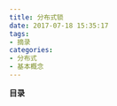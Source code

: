 ```yaml
---
title: 分布式锁
date: 2017-07-18 15:35:17
tags:
- 摘录
categories:
- 分布式
- 基本概念
---
```


__目录__

<!-- toc -->
<!--more-->
